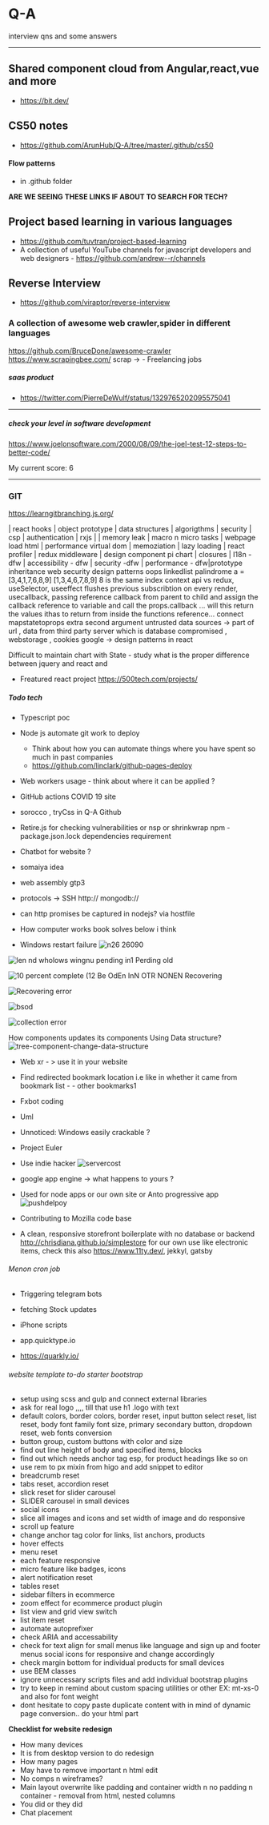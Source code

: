 # Q-A
interview qns and some answers

---

## Shared component cloud from Angular,react,vue and more
- https://bit.dev/

## CS50 notes
- https://github.com/ArunHub/Q-A/tree/master/.github/cs50

#### Flow patterns
- in .github folder

**ARE WE SEEING THESE LINKS IF ABOUT TO SEARCH FOR TECH?**
## Project based learning in various languages
- https://github.com/tuvtran/project-based-learning
- A collection of useful YouTube channels for javascript developers and web designers - https://github.com/andrew--r/channels

## Reverse Interview
 - https://github.com/viraptor/reverse-interview

### A collection of awesome web crawler,spider in different languages
https://github.com/BruceDone/awesome-crawler
https://www.scrapingbee.com/
scrap -> - Freelancing jobs

##### saas product 
- https://twitter.com/PierreDeWulf/status/1329765202095575041

----
##### check your level in software development
https://www.joelonsoftware.com/2000/08/09/the-joel-test-12-steps-to-better-code/

My current score: 6

----


### GIT
https://learngitbranching.js.org/


 | react hooks | object prototype | data structures | algorigthms | security | csp | authentication | rxjs   |
| memory leak | macro n micro tasks | webpage load html | performance virtual dom | memoziation | lazy loading | react profiler | redux middleware | design component pi chart | closures | I18n -dfw | accessibility - dfw | security -dfw | performance - dfw|prototype inheritance web security design patterns oops linkedlist palindrome a = [3,4,1,7,6,8,9]
    [1,3,4,6,7,8,9] 8 is the same index
context api vs redux, useSelector, useeffect flushes previous subscribtion on every render, usecallback, passing reference callback from parent to child and assign the callback reference to variable and call the props.callback ... will this return the values ithas to return from inside the functions reference... connect mapstatetoprops extra second argument
untrusted data sources -> part of url , data from third party server which is database compromised , webstorage , cookies
google -> design patterns in react 


Difficult to maintain chart with State - study what is the proper difference between jquery and react and 

- Freatured react project https://500tech.com/projects/

##### Todo tech
- Typescript poc 
- Node js automate git work to deploy
    - Think about how you can automate things where you have spent so much in past companies
    - https://github.com/linclark/github-pages-deploy
- Web workers usage - think about where it can be applied ?
- GitHub actions COVID 19 site
- sorocco , tryCss in Q-A Github
- Retire.js for checking vulnerabilities or nsp or shrinkwrap npm - package.json.lock dependencies requirement
- Chatbot for website ? 
- somaiya idea
- web assembly gtp3

- protocols -> SSH http:// mongodb://
- can http promises be captured in nodejs? via hostfile
- How computer works book solves below i think
- Windows restart failure 
![n26 26090](https://raw.githubusercontent.com/ArunHub/Q-A/master/.github/windows-failure-1.jpeg)

![len nd  wholows wingnu pending in1 Perding old](https://raw.githubusercontent.com/ArunHub/Q-A/master/.github/windows-failure-2.jpeg)

![10 percent complete  (12 Be OdEn InN OTR NONEN Recovering](https://raw.githubusercontent.com/ArunHub/Q-A/master/.github/Recovering.JPG)

![Recovering error](https://raw.githubusercontent.com/ArunHub/Q-A/master/.github/Recoveryerror.JPG)

![bsod](https://raw.githubusercontent.com/ArunHub/Q-A/master/.github/bsod.JPG)

![collection error](https://raw.githubusercontent.com/ArunHub/Q-A/master/.github/collecting%20some%20error.JPG)



How components updates its components Using Data structure? 
![tree-component-change-data-structure](https://raw.githubusercontent.com/ArunHub/Q-A/master/.github/identifying%20component%20changeusing%20DataStructure.png)


- Web xr - > use it in your website
- Find redirected bookmark location i.e like in whether it came from bookmark list - - other bookmarks1
- Fxbot coding 

- Uml 
- Unnoticed: Windows easily crackable ?
- Project Euler 

- Use indie hacker
![servercost](https://raw.githubusercontent.com/ArunHub/Q-A/master/.github/server%20cost.jpeg)

- google app engine -> what happens to yours ?
- Used for node apps or our own site or Anto progressive app
![pushdelpoy](https://raw.githubusercontent.com/ArunHub/Q-A/master/.github/pushdeploy.png)
- Contributing to Mozilla code base 

- A clean, responsive storefront boilerplate with no database or backend
http://chrisdiana.github.io/simplestore for our own use like electronic items, check this also https://www.11ty.dev/, jekkyl, gatsby

###### Menon cron job 
- Triggering telegram bots 
- fetching Stock updates 
- iPhone scripts

- app.quicktype.io
- https://quarkly.io/

###### website template to-do starter bootstrap
- setup using scss and gulp and connect external libraries
- ask for real logo ,,,, till that use h1 .logo with text
- default colors, border colors, border reset, input button select reset, list reset, body font family font size, primary secondary button, dropdown reset, web fonts conversion
- button group, custom buttons with color and size
- find out line height of body and specified items, blocks
- find out which needs anchor tag esp, for product headings like so on
- use rem to px mixin from higo and add snippet to editor
- breadcrumb reset
- tabs reset, accordion reset
- slick reset for slider carousel
- SLIDER carousel in small devices
- social icons
- slice all images and icons and set width of image and do responsive
- scroll up feature
- change anchor tag color for links, list anchors, products
- hover effects
- menu reset
- each feature responsive
- micro feature like badges, icons
- alert notification reset
- tables reset
- sidebar filters in ecommerce 
- zoom effect for ecommerce product plugin
- list view and grid view switch
- list item reset
- automate autoprefixer
- check ARIA and accessability
- check for text align for small menus like language and sign up and footer menus social icons for responsive and change accordingly
- check margin bottom for individual products for small devices
- use BEM classes
- ignore unnecessary scripts files and add individual bootstrap plugins
- try to keep in remind about custom spacing utilities or other EX: mt-xs-0 and also for font weight
- dont hesitate to copy paste duplicate content with in mind of dynamic page conversion.. do your html part

**Checklist for website redesign**
- How many devices	
- It is from desktop version to do redesign	
- How many pages	
- May have to remove important n html edit	
- No comps n wireframes?	
- Main layout overwrite like padding and container width n no padding n container - removal from html, nested columns	
- You did or they did	
- Chat placement	
